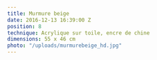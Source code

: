 ```yaml
---
title: Murmure beige
date: 2016-12-13 16:39:00 Z
position: 8
technique: Acrylique sur toile, encre de chine
dimensions: 55 x 46 cm
photo: "/uploads/murmurebeige_hd.jpg"
---
```


